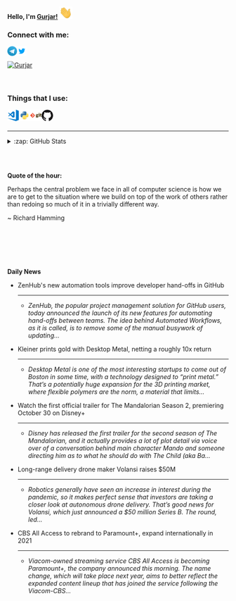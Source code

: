 #### Hello, I'm [Gurjar!](https://GurjarKing.github.io) <img src="https://raw.githubusercontent.com/ABSphreak/ABSphreak/master/gifs/Hi.gif" width="30px"></h2>


### Connect with me:

[<img align="left" alt="Gurjar | Telegram" width="22px" src="https://raw.githubusercontent.com/github/explore/80688e429a7d4ef2fca1e82350fe8e3517d3494d/topics/telegram/telegram.png" />][Telegram]
[<img align="left" alt="Gurjar | Twitter" width="22px" src="https://raw.githubusercontent.com/github/explore/80688e429a7d4ef2fca1e82350fe8e3517d3494d/topics/twitter/twitter.png" />][Twitter]
<br >
<br >
<a href="https://github.com/GurjarKing"><img src="https://komarev.com/ghpvc/?username=GurjarKing" alt="Gurjar" /></a> <br />
<br />
<br />
<!-- <br >

![](https://visitor-badge.glitch.me/badge?page_id=GurjarKing)

<br /> -->

### Things that I use:

[<img align="left" alt="Visual Studio Code" width="26px" src="https://raw.githubusercontent.com/github/explore/80688e429a7d4ef2fca1e82350fe8e3517d3494d/topics/visual-studio-code/visual-studio-code.png" />][VSCode]
[<img align="left" alt="Python" width="26px" src="https://raw.githubusercontent.com/github/explore/80688e429a7d4ef2fca1e82350fe8e3517d3494d/topics/python/python.png" />][Python]
[<img align="left" alt="Git" width="26px" src="https://raw.githubusercontent.com/github/explore/80688e429a7d4ef2fca1e82350fe8e3517d3494d/topics/git/git.png" />][Git]
[<img align="left" alt="GitHub" width="26px" src="https://raw.githubusercontent.com/github/explore/78df643247d429f6cc873026c0622819ad797942/topics/github/github.png" />][Github]

<br />
<br />

---
<details>
  <summary>:zap: GitHub Stats</summary>

<img align="left" alt="Gurjar's Github Stats" src="https://github-readme-stats.vercel.app/api?username=GurjarKing&show_icons=true&hide_border=true&count_private=true&include_all_commit=true&theme=algolia" />

</details>

<!-- ### 🔔 My latest tweet
<a href="https://twitter.com/Gurjar_King43" target="_blank">
	<img src="https://github.com/GurjarKing/GurjarKing/raw/master/tweet.png" width="70%" align="center" alt="Click to view on Twitter" title="My latest tweet, as an image"/>
</a> -->
<br>

<pre>

</pre>

**Quote of the hour:**

Perhaps the central problem we face in all of computer science is how we are to get to the situation where we build on top of the work of others rather than redoing so much of it in a trivially different way.

~ Richard Hamming
<pre>

</pre>
<br>
<pre>


</pre>
<strong>Daily News</strong>
  
  - ZenHub's new automation tools improve developer hand-offs in GitHub
     <hr/>
     
      - *ZenHub, the popular project management solution for GitHub users, today announced the launch of its new features for automating hand-offs between teams. The idea behind Automated Workflows, as it is called, is to remove some of the manual busywork of updating…*
     
  - Kleiner prints gold with Desktop Metal, netting a roughly 10x return
      <hr/>
      
      - *Desktop Metal is one of the most interesting startups to come out of Boston in some time, with a technology designed to “print metal.” That’s a potentially huge expansion for the 3D printing market, where flexible polymers are the norm, a material that limits…*
      
  - Watch the first official trailer for The Mandalorian Season 2, premiering October 30 on Disney+
      <hr/>
      
      - *Disney has released the first trailer for the second season of The Mandalorian, and it actually provides a lot of plot detail via voice over of a conversation behind main character Mando and someone directing him as to what he should do with The Child (aka Ba…*
      
  - Long-range delivery drone maker Volansi raises $50M
      <hr/>
      
      - *Robotics generally have seen an increase in interest during the pandemic, so it makes perfect sense that investors are taking a closer look at autonomous drone delivery. That’s good news for Volansi, which just announced a $50 million Series B. The round, led…*
       
  - CBS All Access to rebrand to Paramount+, expand internationally in 2021
      <hr/>
       
       - *Viacom-owned streaming service CBS All Access is becoming Paramount+, the company announced this morning. The name change, which will take place next year, aims to better reflect the expanded content lineup that has joined the service following the Viacom-CBS…*
      

<br />

[VSCode]: https://code.visualstudio.com/
[Python]: https://www.python.org/
[Git]: https://git-scm.com/
[Github]: https://github.com/
[Telegram]: https://t.me/Gurjar_King/
[Twitter]: https://twitter.com/Gurjar_King43/
